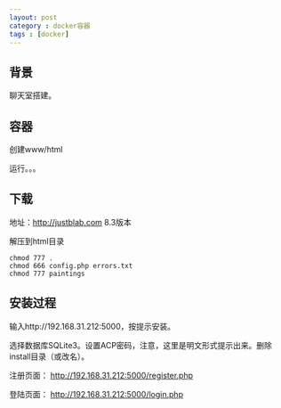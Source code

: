 ```yaml
---  
layout: post  
category : docker容器  
tags : [docker]  
---  
```

## 背景
聊天室搭建。
<!-- more -->

## 容器
创建www/html

运行。。。

## 下载
地址：http://justblab.com
8.3版本

解压到html目录
```
chmod 777 .
chmod 666 config.php errors.txt
chmod 777 paintings
```

## 安装过程
输入http://192.168.31.212:5000，按提示安装。

选择数据库SQLite3。设置ACP密码，注意，这里是明文形式提示出来。删除install目录（或改名）。

注册页面：
http://192.168.31.212:5000/register.php

登陆页面：
http://192.168.31.212:5000/login.php
